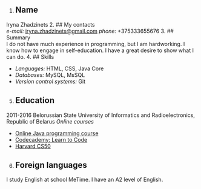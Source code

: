 1. ## Name  
Iryna Zhadzinets
2. ## My contacts  
*e-mail:* iryna.zhadzinets@gmail.com
*phone:* +375333655676
3. ## Summary  
I do not have much experience in programming, but I am hardworking. I know how to engage in self-education. I have a great desire to show what I can do.
4. ## Skills  
+ *Languages:* HTML, CSS, Java Core
+ *Databases:* MySQL, MsSQL
+ *Version control systems:* Git
5. ## Education  
2011-2016 Belorussian State University of Informatics and Radioelectronics, Republic of Belarus
*Online courses*
+ [Online Java programming course](https://javarush.ru/)
+ [Codecademy: Learn to Code](https://www.codecademy.com/learn)
+ [Harvard CS50](https://javarush.ru/quests/QUEST_HARVARD_CS50)
6. ## Foreign languages  
I study English at school MeTime. I have an A2 level of English.